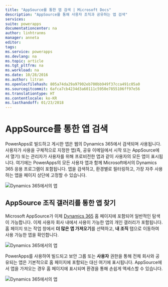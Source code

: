 ```yaml
---
title: "AppSource를 통한 앱 검색 | Microsoft Docs"
description: "AppSource를 통해 사용자 조직과 공유하는 앱 검색"
services: 
suite: powerapps
documentationcenter: na
author: linhtranms
manager: anneta
editor: 
tags: 
ms.service: powerapps
ms.devlang: na
ms.topic: article
ms.tgt_pltfrm: na
ms.workload: na
ms.date: 10/28/2016
ms.author: litran
ms.openlocfilehash: 805a74da29a97902eb700bb949f37cca491c05a0
ms.sourcegitcommit: 6afca7cb4234d3a60111c5950e7855106ff97e56
ms.translationtype: HT
ms.contentlocale: ko-KR
ms.lasthandoff: 01/23/2018
---
```

# <a name="discover-apps-via-appsource"></a>AppSource를 통한 앱 검색
PowerApps로 빌드하고 게시한 앱은 웹의 Dynamics 365에서 검색되며 사용됩니다. 사용자가 사용을 구체적으로 지정한 앱(즉, 공유 이메일에서 시작 또는 AppSource에서 열기) 또는 관리자가 사용자를 위해 프로비전한 앱과 같이 사용자의 모든 앱이 표시됩니다. 여기에는 PowerApps의 모든 사용자 앱과 함께 Microsoft에서의 Dynamics 365 응용 프로그램이 포함됩니다. 앱을 검색하고, 환경별로 필터링하고, 가장 자주 사용하는 앱을 페이지 상단에 고정할 수 있습니다.

  ![Dynamics 365에서의 앱](./media/app-source/apps-dynamics365.png)

## <a name="find-apps-via-the-appsource-organization-gallery"></a>AppSource 조직 갤러리를 통한 앱 찾기
Microsoft AppSource가 이제 [Dynamics 365](http://home.dynamics.com) 홈 페이지에 포함되어 일반적인 탐색이 가능합니다. 이제 사용자 회사 내에서 사용이 가능한 앱의 개인 갤러리가 포함됩니다. 홈 페이지 또는 작업 창에서 **더 많은 앱 가져오기**를 선택하고, **내 조직** 탭으로 이동하여 사용 가능한 앱을 확인합니다.

![Dynamics 365에서의 앱](./media/app-source/getmoreapps.png)

PowerApps를 사용하여 빌드되고 보안 그룹 또는 **사용자** 권한을 통해 전체 회사와 공유되는 앱은 기본적으로 홈 페이지에 포함되는 대신 여기에 표시됩니다. AppSource에서 앱을 가져오는 경우 홈 페이지에 표시되며 환경을 통해 손쉽게 액세스할 수 있습니다.

  ![Dynamics 365에서의 앱](./media/app-source/appsource.png)
